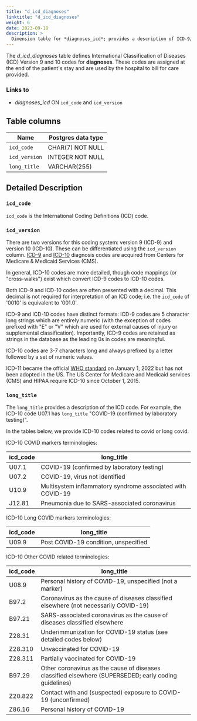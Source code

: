 ```yaml
---
title: "d_icd_diagnoses"
linktitle: "d_icd_diagnoses"
weight: 6
date: 2023-09-18
description: >
  Dimension table for *diagnoses_icd*; provides a description of ICD-9/ICD-10 billed diagnoses.
---
```


The *d_icd_diagnoses* table defines International Classification of Diseases (ICD) Version 9 and 10 codes for **diagnoses**. These codes are assigned at the end of the patient's stay and are used by the hospital to bill for care provided.

### Links to

* *diagnoses_icd* ON `icd_code` and `icd_version`

## Table columns

Name | Postgres data type
---- | ----
`icd_code` | CHAR(7) NOT NULL
`icd_version` | INTEGER NOT NULL
`long_title`  | VARCHAR(255)

## Detailed Description

### `icd_code`

`icd_code` is the International Coding Definitions (ICD) code.

### `icd_version`
There are two versions for this coding system: version 9 (ICD-9) and version 10 (ICD-10). These can be differentiated using the `icd_version` column. [ICD-9](https://www.cms.gov/Medicare/Coding/ICD9ProviderDiagnosticCodes/codes) and [ICD-10](https://www.cms.gov/Medicare/Coding/ICD10/2019-ICD-10-CM.html) diagnosis codes are acquired from Centers for Medicare & Medicaid Services (CMS).

In general, ICD-10 codes are more detailed, though code mappings (or "cross-walks") exist which convert ICD-9 codes to ICD-10 codes.

Both ICD-9 and ICD-10 codes are often presented with a decimal. This decimal is not required for interpretation of an ICD code; i.e. the `icd_code` of '0010' is equivalent to '001.0'.

ICD-9 and ICD-10 codes have distinct formats: ICD-9 codes are 5 character long strings which are entirely numeric (with the exception of codes prefixed with "E" or "V" which are used for external causes of injury or supplemental classification). Importantly, ICD-9 codes are retained as strings in the database as the leading 0s in codes are meaningful.

ICD-10 codes are 3-7 characters long and always prefixed by a letter followed by a set of numeric values.

ICD-11 became the official [WHO standard](https://www.who.int/standards/classifications/classification-of-diseases) on January 1, 2022  but has not been adopted in the US. The US Center for Medicare and Medicaid services (CMS) and HIPAA require ICD-10 since October 1, 2015.

### `long_title`

The `long_title` provides a description of the ICD code. For example, the ICD-10 code U07.1 has `long_title` "COVID-19 (confirmed by laboratory testing)".

In the tables below, we provide ICD-10 codes related to covid or long covid.

ICD-10 COVID markers terminologies:

| icd_code | long_title                                                |
| -------- | -------------------------------------------------------- |
| U07.1    | COVID-19 (confirmed by laboratory testing)              |
| U07.2    | COVID-19, virus not identified                         |
| U10.9    | Multisystem inflammatory syndrome associated with COVID-19 |
| J12.81   | Pneumonia due to SARS-associated coronavirus           |


ICD-10 Long COVID markers terminologies:

| icd_code | long_title                                      |
| -------- | ---------------------------------------------- |
| U09.9    | Post COVID-19 condition, unspecified            |

ICD-10 Other COVID related terminologies:

| icd_code | long_title                                                                                               |
|----------|-----------------------------------------------------------------------------------------------------------|
| U08.9    | Personal history of COVID-19, unspecified (not a marker)                                                  |
| B97.2    | Coronavirus as the cause of diseases classified elsewhere (not necessarily COVID-19)                  |
| B97.21   | SARS-associated coronavirus as the cause of diseases classified elsewhere                                 |
| Z28.31   | Underimmunization for COVID-19 status (see detailed codes below)                                           |
| Z28.310  | Unvaccinated for COVID-19                                                                               |
| Z28.311  | Partially vaccinated for COVID-19                                                                       |
| B97.29   | Other coronavirus as the cause of diseases classified elsewhere (SUPERSEDED; early coding guidelines)   |
| Z20.822  | Contact with and (suspected) exposure to COVID-19 (unconfirmed)                                           |
| Z86.16   | Personal history of COVID-19                                                                           |
